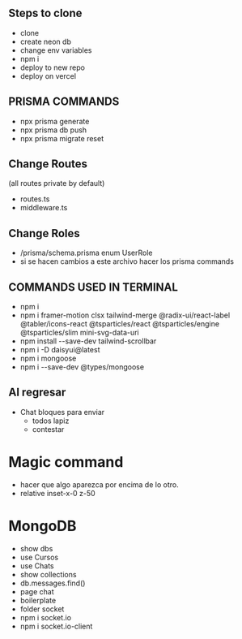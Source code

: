 ## Steps to clone
- clone
- create neon db
- change env variables
- npm i
- deploy to new repo
- deploy on vercel

## PRISMA COMMANDS
- npx prisma generate
- npx prisma db push 
- npx prisma migrate reset

## Change Routes
(all routes private  by default)
- routes.ts
- middleware.ts

##  Change Roles
- /prisma/schema.prisma enum UserRole
- si se  hacen cambios a este archivo  hacer los  prisma commands

## COMMANDS USED IN TERMINAL
- npm i
- npm i framer-motion clsx tailwind-merge @radix-ui/react-label @tabler/icons-react  @tsparticles/react @tsparticles/engine @tsparticles/slim mini-svg-data-uri
- npm install --save-dev tailwind-scrollbar
- npm i -D daisyui@latest 
- npm i mongoose
- npm i --save-dev @types/mongoose

## Al regresar
- Chat bloques para enviar
    - todos lapiz
    - contestar

# Magic command
- hacer que algo aparezca por encima de lo otro.
- relative inset-x-0 z-50

# MongoDB
- show dbs
- use Cursos
- use Chats
- show collections
- db.messages.find()
- page chat
- boilerplate
- folder socket
- npm i socket.io
- npm i socket.io-client